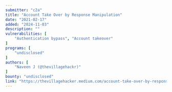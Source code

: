 ```yaml
---
submitter: "c2a"
title: "Account Take Over by Response Manipulation"
date: "2021-02-17"
added: "2024-11-03"
description: ""
vulnerabilities: [
    "Authentication bypass", "Account takeover"
]
programs: [
    "undisclosed"
]
authors: [
    "Naveen J (@thevillagehackr)"
]
bounty: "undisclosed"
link: "https://thevillagehacker.medium.com/account-take-over-by-response-manipulation-e1293ee51e9a"
---
```




